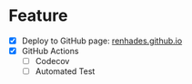 # Feature

- [x] Deploy to GitHub page: [renhades.github.io](https://renhades.github.io)
- [x] GitHub Actions
  - [ ] Codecov
  - [ ] Automated Test
